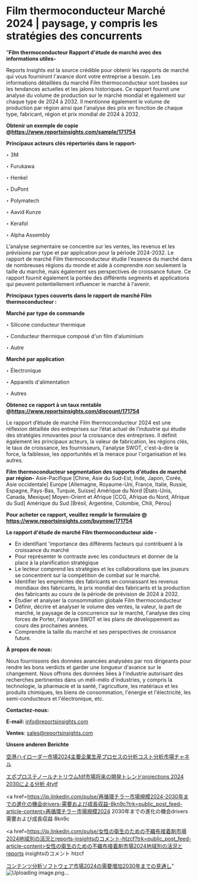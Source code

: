 # Film thermoconducteur Marché 2024 | paysage, y compris les stratégies des concurrents

"<strong>Film thermoconducteur Rapport d'étude de marché avec des informations utiles-</strong>

Reports Insights est la source crédible pour obtenir les rapports de marché qui vous fourniront l'avance dont votre entreprise a besoin. Les informations détaillées du marché Film thermoconducteur sont basées sur les tendances actuelles et les jalons historiques. Ce rapport fournit une analyse du volume de production sur le marché mondial et également sur chaque type de 2024 à 2032. Il mentionne également le volume de production par région ainsi que l'analyse des prix en fonction de chaque type, fabricant, région et prix mondial de 2024 à 2032.

<strong><b>Obtenir un exemple de copie @</b></strong><a href=https://www.reportsinsights.com/sample/171754><strong><b>https://www.reportsinsights.com/sample/171754</b></strong></a>

<b>Principaux acteurs clés répertoriés dans le rapport-</b>

<b> </b>‣ 3M

‣ Furukawa

‣ Henkel

‣ DuPont

‣ Polymatech

‣ Aavid Kunze

‣ Kerafol

‣ Alpha Assembly

L'analyse segmentaire se concentre sur les ventes, les revenus et les prévisions par type et par application pour la période 2024-2032. Le rapport de marché Film thermoconducteur étudie l'essence du marché dans de nombreuses régions du monde et aide à comprendre non seulement la taille du marché, mais également ses perspectives de croissance future. Ce rapport fournit également la portée des différents segments et applications qui peuvent potentiellement influencer le marché à l'avenir.

<strong>Principaux types couverts dans le rapport de marché Film thermoconducteur :</strong>

<strong>Marché par type de commande</strong>

‣ Silicone conducteur thermique

‣ Conducteur thermique composé d'un film d'aluminium

‣ Autre

<strong>Marché par application</strong>

‣ Électronique

‣ Appareils d'alimentation

‣ Autres

<strong><b>Obtenez ce rapport à un taux rentable @</b></strong><a href=https://www.reportsinsights.com/discount/171754><strong><b>https://www.reportsinsights.com/discount/171754</b></strong></a>

Le rapport d’étude de marché Film thermoconducteur 2024 est une réflexion détaillée des entreprises sur l’état actuel de l’industrie qui étudie des stratégies innovantes pour la croissance des entreprises. Il définit également les principaux acteurs, la valeur de fabrication, les régions clés, le taux de croissance, les fournisseurs, l'analyse SWOT, c'est-à-dire la force, la faiblesse, les opportunités et la menace pour l'organisation et les autres.

<strong>Film thermoconducteur segmentation des rapports d'études de marché par région-</strong>
Asie-Pacifique [Chine, Asie du Sud-Est, Inde, Japon, Corée, Asie occidentale]
Europe [Allemagne, Royaume-Uni, France, Italie, Russie, Espagne, Pays-Bas, Turquie, Suisse]
Amérique du Nord [États-Unis, Canada, Mexique]
Moyen-Orient et Afrique [CCG, Afrique du Nord, Afrique du Sud]
Amérique du Sud [Brésil, Argentine, Colombie, Chili, Pérou]

<strong>Pour acheter ce rapport, veuillez remplir le formulaire @   <a href=https://www.reportsinsights.com/buynow/171754>https://www.reportsinsights.com/buynow/171754</a></strong>

<strong>Le rapport d'étude de marché Film thermoconducteur aide -</strong>
<ul>
  <li>En identifiant 'importance des différents facteurs qui contribuent à la croissance du marché</li>
  <li>Pour représenter le contraste avec les conducteurs et donner de la place à la planification stratégique</li>
  <li>Le lecteur comprend les stratégies et les collaborations que les joueurs se concentrent sur la compétition de combat sur le marché.</li>
  <li>Identifier les empreintes des fabricants en connaissant les revenus mondiaux des fabricants, le prix mondial des fabricants et la production des fabricants au cours de la période de prévision de 2024 à 2032.</li>
  <li>Étudier et analyser la consommation globale Film thermoconducteur</li>
  <li>Définir, décrire et analyser le volume des ventes, la valeur, la part de marché, le paysage de la concurrence sur le marché, l'analyse des cinq forces de Porter, l'analyse SWOT et les plans de développement au cours des prochaines années.</li>
  <li>Comprendre la taille du marché et ses perspectives de croissance future.</li>
</ul>
<strong>À propos de nous:</strong>

Nous fournissons des données avancées analysées par nos dirigeants pour rendre les bons verdicts et garder une longueur d'avance sur le changement. Nous offrons des données liées à l'industrie autorisant des recherches pertinentes dans un méli-mélo d'industries, y compris la technologie, la pharmacie et la santé, l'agriculture, les matériaux et les produits chimiques, les biens de consommation, l'énergie et l'électricité, les semi-conducteurs et l'électronique, etc.

<strong>Contactez-nous:</strong>

<strong>E-mail:</strong> <a href=mailto:info@reportsinsights.com>info@reportsinsights.com</a>

<strong>Ventes</strong>: <a href=mailto:sales@reportsinsights.com>sales@reportsinsights.com</a>

<strong>Unsere anderen Berichte</strong>

<a href=https://www.linkedin.com/pulse/空港ハイローダー市場2024主要企業生産プロセスの分析コスト分析市場チャネル-reportsinsights-pvt-ltd-vmitf/>空港ハイローダー市場2024主要企業生産プロセスの分析コスト分析市場チャネル</a>

<a href=https://www.linkedin.com/pulse/エポプロステノールナトリウムfdf市場将来の開発トレンドprojections-2024-2030による分析-4tytf/>エポプロステノールナトリウムfdf市場将来の開発トレンドprojections 2024 2030による分析 4tytf</a>

<a href=https://jp.linkedin.com/pulse/再循環チラー市場規模2024-2030年までの進化の機会drivers-需要および成長収益-8kn9c?trk=public_post_feed-article-content>再循環チラー市場規模2024 2030年までの進化の機会drivers 需要および成長収益 8kn9c</a>

<a href=https://jp.linkedin.com/pulse/女性の衛生のための不織布接着剤市場2024地域別の活況とreports-insightsのコメント-htzcf?trk=public_post_feed-article-content>女性の衛生のための不織布接着剤市場2024地域別の活況とreports insightsのコメント htzcf</a>

<a href=https://www.linkedin.com/pulse/コンテンツ分析ソフトウェア市場2024の需要増加2030年までの見通し-reports-insights-expert-apksf/>コンテンツ分析ソフトウェア市場2024の需要増加2030年までの見通し</a>"
![Uploading image.png…]()
